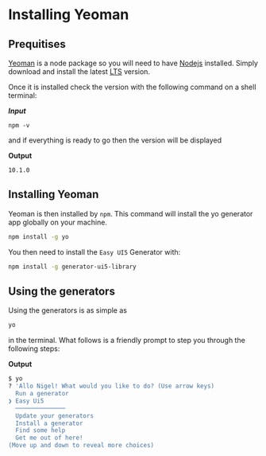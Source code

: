 # Installing Yeoman

## Prequitises

[Yeoman](https://yeoman.io/) is a node package so you will need to have [Nodejs](https://nodejs.org/) installed. 
Simply download and install the latest [LTS](https://nodejs.org/en/download) version.

Once it is installed check the version with the following command on a shell terminal: 

***Input***
```
npm -v
```

and if everything is ready to go then the version will be displayed

**Output**

```
10.1.0
```

## Installing Yeoman

Yeoman is then installed by `npm`. This command will install the yo generator app globally on your machine.



```sh
npm install -g yo
```

You then need to install the `Easy UI5` Generator with:

```sh
npm install -g generator-ui5-library
```


## Using the generators

Using the generators is as simple as 

```sh
yo
```

in the terminal. What follows is a friendly prompt to step you through the following steps:

**Output**

```sh
$ yo
? 'Allo Nigel! What would you like to do? (Use arrow keys)
  Run a generator
❯ Easy Ui5
  ──────────────
  Update your generators
  Install a generator
  Find some help
  Get me out of here!
(Move up and down to reveal more choices)
```
